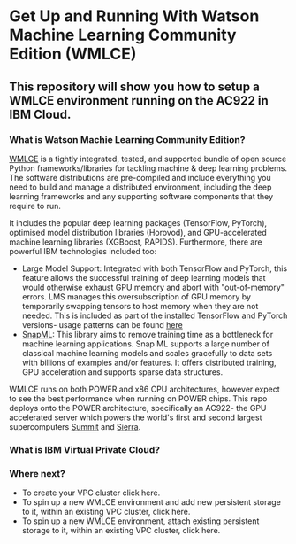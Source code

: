 # Get Up and Running With Watson Machine Learning Community Edition (WMLCE)
## This repository will show you how to setup a WMLCE environment running on the AC922 in IBM Cloud.

### What is Watson Machie Learning Community Edition?
[WMLCE](https://www.ibm.com/support/knowledgecenter/en/SS5SF7) is a tightly integrated, tested, and supported bundle of open source Python frameworks/libraries for tackling machine & deep learning problems. The software distributions are pre-compiled and include everything you need to build and manage a distributed environment, including the deep learning frameworks and any supporting software components that they require to run. 

It includes the popular deep learning packages (TensorFlow, PyTorch), optimised model distribution libraries (Horovod), and GPU-accelerated machine learning libraries (XGBoost, RAPIDS). Furthermore, there are powerful IBM technologies included too:
- Large Model Support: Integrated with both TensorFlow and PyTorch, this feature allows the successful training of deep learning models that would otherwise exhaust GPU memory and abort with "out-of-memory" errors. LMS manages this oversubscription of GPU memory by temporarily swapping tensors to host memory when they are not needed. This is included as part of the installed TensorFlow and PyTorch versions- usage patterns can be found [here](https://www.ibm.com/support/knowledgecenter/en/SS5SF7_1.7.0/navigation/wmlce_getstarted_tflms.html)
- [SnapML](https://ibmsoe.github.io/snap-ml-doc/index.html): This library aims to remove training time as a bottleneck for machine learning applications. Snap ML supports a large number of classical machine learning models and scales gracefully to data sets with billions of examples and/or features. It offers distributed training, GPU acceleration and supports sparse data structures.

WMLCE runs on both POWER and x86 CPU architectures, however expect to see the best performance when running on POWER chips. This repo deploys onto the POWER architecture, specifically an AC922- the GPU accelerated server which powers the world's first and second largest supercomputers [Summit](https://www.top500.org/system/179397) and [Sierra](https://www.top500.org/system/179398).

### What is IBM Virtual Private Cloud?


### Where next?
* To create your VPC cluster click here.
* To spin up a new WMLCE environment and add new persistent storage to it, within an existing VPC cluster, click here. 
* To spin up a new WMLCE environment, attach existing persistent storage to it, within an existing VPC cluster, click here.
